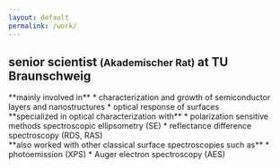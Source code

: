 ```yaml
---
layout: default
permalink: /work/
---
```


## senior scientist <small>(Akademischer Rat)</small> at TU Braunschweig

<div style="float: left;">
**mainly involved in**
* characterization and growth of semiconductor layers and nanostructures
* optical response of surfaces
</div>
<div style="float: left;">
**specialized in optical characterization with**
* polarization sensitive methods spectroscopic ellipsometry (SE)
* reflectance difference spectroscopy (RDS, RAS)
</div>
<div style="float: left;">
**also worked with other classical surface spectroscopies such as**
* photoemission (XPS)
* Auger electron spectroscopy (AES)
</div>
<div style="clear: both;"></div>
